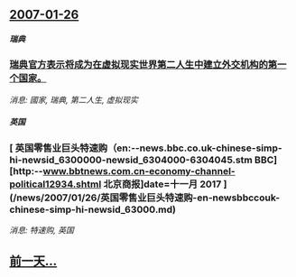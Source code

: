 ## [2007-01-26](/news/2007/01/26/index.md)

##### 瑞典
### [瑞典官方表示将成为在虚拟现实世界第二人生中建立外交机构的第一个国家。](/news/2007/01/26/瑞典官方表示将成为在虚拟现实世界第二人生中建立外交机构的第一个国家.md)
_消息: 國家, 瑞典, 第二人生, 虚拟现实_

##### 英国
### [ 英国零售业巨头特速购（en:--news.bbc.co.uk-chinese-simp-hi-newsid_6300000-newsid_6304000-6304045.stm BBC][http:--www.bbtnews.com.cn-economy-channel-political12934.shtml 北京商报]date=十一月 2017 ](/news/2007/01/26/英国零售业巨头特速购-en-newsbbccouk-chinese-simp-hi-newsid_63000.md)
_消息: 特速购, 英国_

## [前一天...](/news/2007/01/25/index.md)

